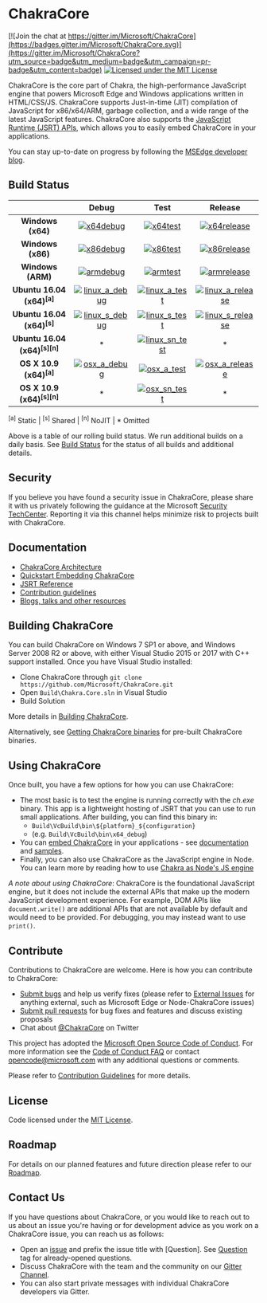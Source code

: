 # ChakraCore

[![Join the chat at https://gitter.im/Microsoft/ChakraCore](https://badges.gitter.im/Microsoft/ChakraCore.svg)](https://gitter.im/Microsoft/ChakraCore?utm_source=badge&utm_medium=badge&utm_campaign=pr-badge&utm_content=badge)
[![Licensed under the MIT License](https://img.shields.io/badge/License-MIT-blue.svg)](https://github.com/Microsoft/ChakraCore/blob/master/LICENSE.txt)

ChakraCore is the core part of Chakra, the high-performance JavaScript engine that powers Microsoft Edge and Windows applications written in HTML/CSS/JS.  ChakraCore supports Just-in-time (JIT) compilation of JavaScript for x86/x64/ARM, garbage collection, and a wide range of the latest JavaScript features.  ChakraCore also supports the [JavaScript Runtime (JSRT) APIs](https://github.com/Microsoft/ChakraCore/wiki/JavaScript-Runtime-%28JSRT%29-Overview), which allows you to easily embed ChakraCore in your applications.

You can stay up-to-date on progress by following the [MSEdge developer blog](https://blogs.windows.com/msedgedev/).

## Build Status

|                               | __Debug__ | __Test__ | __Release__ |
|:-----------------------------:|:---------:|:--------:|:-----------:|
| __Windows (x64)__             | [![x64debug][x64dbgicon]][x64dbglink] | [![x64test][x64testicon]][x64testlink] | [![x64release][x64relicon]][x64rellink] |
| __Windows (x86)__             | [![x86debug][x86dbgicon]][x86dbglink] | [![x86test][x86testicon]][x86testlink] | [![x86release][x86relicon]][x86rellink] |
| __Windows (ARM)__             | [![armdebug][armdbgicon]][armdbglink] | [![armtest][armtesticon]][armtestlink] | [![armrelease][armrelicon]][armrellink] |
| __Ubuntu 16.04 (x64)<sup>[a]</sup>__     | [![linux_a_debug][linux_a_dbgicon]][linux_a_dbglink] | [![linux_a_test][linux_a_testicon]][linux_a_testlink] | [![linux_a_release][linux_a_relicon]][linux_a_rellink] |
| __Ubuntu 16.04 (x64)<sup>[s]</sup>__     | [![linux_s_debug][linux_s_dbgicon]][linux_s_dbglink] | [![linux_s_test][linux_s_testicon]][linux_s_testlink] | [![linux_s_release][linux_s_relicon]][linux_s_rellink] |
| __Ubuntu 16.04 (x64)<sup>[s][n]</sup>__  | * | [![linux_sn_test][linux_sn_testicon]][linux_sn_testlink] | * |
| __OS X 10.9 (x64)<sup>[a]</sup>__        | [![osx_a_debug][osx_a_dbgicon]][osx_a_dbglink] | [![osx_a_test][osx_a_testicon]][osx_a_testlink] | [![osx_a_release][osx_a_relicon]][osx_a_rellink] |
| __OS X 10.9 (x64)<sup>[s][n]</sup>__     | * | [![osx_sn_test][osx_sn_testicon]][osx_sn_testlink] | * |

<sup>[a]</sup> Static | <sup>[s]</sup> Shared | <sup>[n]</sup> NoJIT | * Omitted

[x64dbgicon]: https://ci2.dot.net/job/Microsoft_ChakraCore/job/master/job/x64_debug/badge/icon
[x64dbglink]: https://ci2.dot.net/job/Microsoft_ChakraCore/job/master/job/x64_debug/
[x64testicon]: https://ci2.dot.net/job/Microsoft_ChakraCore/job/master/job/x64_test/badge/icon
[x64testlink]: https://ci2.dot.net/job/Microsoft_ChakraCore/job/master/job/x64_test/
[x64relicon]: https://ci2.dot.net/job/Microsoft_ChakraCore/job/master/job/x64_release/badge/icon
[x64rellink]: https://ci2.dot.net/job/Microsoft_ChakraCore/job/master/job/x64_release/

[x86dbgicon]: https://ci2.dot.net/job/Microsoft_ChakraCore/job/master/job/x86_debug/badge/icon
[x86dbglink]: https://ci2.dot.net/job/Microsoft_ChakraCore/job/master/job/x86_debug/
[x86testicon]: https://ci2.dot.net/job/Microsoft_ChakraCore/job/master/job/x86_test/badge/icon
[x86testlink]: https://ci2.dot.net/job/Microsoft_ChakraCore/job/master/job/x86_test/
[x86relicon]: https://ci2.dot.net/job/Microsoft_ChakraCore/job/master/job/x86_release/badge/icon
[x86rellink]: https://ci2.dot.net/job/Microsoft_ChakraCore/job/master/job/x86_release/

[armdbgicon]: https://ci2.dot.net/job/Microsoft_ChakraCore/job/master/job/arm_debug/badge/icon
[armdbglink]: https://ci2.dot.net/job/Microsoft_ChakraCore/job/master/job/arm_debug/
[armtesticon]: https://ci2.dot.net/job/Microsoft_ChakraCore/job/master/job/arm_test/badge/icon
[armtestlink]: https://ci2.dot.net/job/Microsoft_ChakraCore/job/master/job/arm_test/
[armrelicon]: https://ci2.dot.net/job/Microsoft_ChakraCore/job/master/job/arm_release/badge/icon
[armrellink]: https://ci2.dot.net/job/Microsoft_ChakraCore/job/master/job/arm_release/

[linux_a_dbgicon]: https://ci2.dot.net/job/Microsoft_ChakraCore/job/master/job/static_ubuntu_linux_debug/badge/icon
[linux_a_dbglink]: https://ci2.dot.net/job/Microsoft_ChakraCore/job/master/job/static_ubuntu_linux_debug/
[linux_a_testicon]: https://ci2.dot.net/job/Microsoft_ChakraCore/job/master/job/static_ubuntu_linux_test/badge/icon
[linux_a_testlink]: https://ci2.dot.net/job/Microsoft_ChakraCore/job/master/job/static_ubuntu_linux_test/
[linux_a_relicon]: https://ci2.dot.net/job/Microsoft_ChakraCore/job/master/job/static_ubuntu_linux_release/badge/icon
[linux_a_rellink]: https://ci2.dot.net/job/Microsoft_ChakraCore/job/master/job/static_ubuntu_linux_release/

[linux_s_dbgicon]: https://ci2.dot.net/job/Microsoft_ChakraCore/job/master/job/shared_ubuntu_linux_debug/badge/icon
[linux_s_dbglink]: https://ci2.dot.net/job/Microsoft_ChakraCore/job/master/job/shared_ubuntu_linux_debug/
[linux_s_testicon]: https://ci2.dot.net/job/Microsoft_ChakraCore/job/master/job/shared_ubuntu_linux_test/badge/icon
[linux_s_testlink]: https://ci2.dot.net/job/Microsoft_ChakraCore/job/master/job/shared_ubuntu_linux_test/
[linux_s_relicon]: https://ci2.dot.net/job/Microsoft_ChakraCore/job/master/job/shared_ubuntu_linux_release/badge/icon
[linux_s_rellink]: https://ci2.dot.net/job/Microsoft_ChakraCore/job/master/job/shared_ubuntu_linux_release/

[linux_sn_dbgicon]: https://ci2.dot.net/job/Microsoft_ChakraCore/job/master/job/_no_jit_shared_ubuntu_linux_debug/badge/icon
[linux_sn_dbglink]: https://ci2.dot.net/job/Microsoft_ChakraCore/job/master/job/_no_jit_shared_ubuntu_linux_debug/
[linux_sn_testicon]: https://ci2.dot.net/job/Microsoft_ChakraCore/job/master/job/_no_jit_shared_ubuntu_linux_test/badge/icon
[linux_sn_testlink]: https://ci2.dot.net/job/Microsoft_ChakraCore/job/master/job/_no_jit_shared_ubuntu_linux_test/
[linux_sn_relicon]: https://ci2.dot.net/job/Microsoft_ChakraCore/job/master/job/_no_jit_shared_ubuntu_linux_release/badge/icon
[linux_sn_rellink]: https://ci2.dot.net/job/Microsoft_ChakraCore/job/master/job/_no_jit_shared_ubuntu_linux_release/

[osx_a_dbgicon]: https://ci2.dot.net/job/Microsoft_ChakraCore/job/master/job/static_osx_osx_debug/badge/icon
[osx_a_dbglink]: https://ci2.dot.net/job/Microsoft_ChakraCore/job/master/job/static_osx_osx_debug/
[osx_a_testicon]: https://ci2.dot.net/job/Microsoft_ChakraCore/job/master/job/static_osx_osx_test/badge/icon
[osx_a_testlink]: https://ci2.dot.net/job/Microsoft_ChakraCore/job/master/job/static_osx_osx_test/
[osx_a_relicon]: https://ci2.dot.net/job/Microsoft_ChakraCore/job/master/job/static_osx_osx_release/badge/icon
[osx_a_rellink]: https://ci2.dot.net/job/Microsoft_ChakraCore/job/master/job/static_osx_osx_release/

[osx_sn_dbgicon]: https://ci2.dot.net/job/Microsoft_ChakraCore/job/master/job/_no_jit_shared_osx_osx_debug/badge/icon
[osx_sn_dbglink]: https://ci2.dot.net/job/Microsoft_ChakraCore/job/master/job/_no_jit_shared_osx_osx_debug/
[osx_sn_testicon]: https://ci2.dot.net/job/Microsoft_ChakraCore/job/master/job/_no_jit_shared_osx_osx_test/badge/icon
[osx_sn_testlink]: https://ci2.dot.net/job/Microsoft_ChakraCore/job/master/job/_no_jit_shared_osx_osx_test/
[osx_sn_relicon]: https://ci2.dot.net/job/Microsoft_ChakraCore/job/master/job/_no_jit_shared_osx_osx_release/badge/icon
[osx_sn_rellink]: https://ci2.dot.net/job/Microsoft_ChakraCore/job/master/job/_no_jit_shared_osx_osx_release/

Above is a table of our rolling build status. We run additional builds on a daily basis. See [Build Status](https://github.com/Microsoft/ChakraCore/wiki/Build-Status) for the status of all builds and additional details.

## Security

If you believe you have found a security issue in ChakraCore, please share it with us privately following the guidance at the Microsoft [Security TechCenter](https://technet.microsoft.com/en-us/security/ff852094). Reporting it via this channel helps minimize risk to projects built with ChakraCore.

## Documentation

* [ChakraCore Architecture](https://github.com/Microsoft/ChakraCore/wiki/Architecture-Overview)
* [Quickstart Embedding ChakraCore](https://github.com/Microsoft/ChakraCore/wiki/Embedding-ChakraCore)
* [JSRT Reference](https://github.com/Microsoft/ChakraCore/wiki/JavaScript-Runtime-%28JSRT%29-Reference)
* [Contribution guidelines](CONTRIBUTING.md)
* [Blogs, talks and other resources](https://github.com/Microsoft/ChakraCore/wiki/Resources)

## Building ChakraCore

You can build ChakraCore on Windows 7 SP1 or above, and Windows Server 2008 R2 or above, with either Visual Studio 2015 or 2017 with C++ support installed.  Once you have Visual Studio installed:

* Clone ChakraCore through ```git clone https://github.com/Microsoft/ChakraCore.git```
* Open `Build\Chakra.Core.sln` in Visual Studio
* Build Solution

More details in [Building ChakraCore](https://github.com/Microsoft/ChakraCore/wiki/Building-ChakraCore).

Alternatively, see [Getting ChakraCore binaries](https://github.com/Microsoft/ChakraCore/wiki/Getting-ChakraCore-binaries) for pre-built ChakraCore binaries.

## Using ChakraCore

Once built, you have a few options for how you can use ChakraCore:

* The most basic is to test the engine is running correctly with the *ch.exe* binary.  This app is a lightweight hosting of JSRT that you can use to run small applications.  After building, you can find this binary in:
  * `Build\VcBuild\bin\${platform}_${configuration}`
  * (e.g. `Build\VcBuild\bin\x64_debug`)
* You can [embed ChakraCore](https://github.com/Microsoft/ChakraCore/wiki/Embedding-ChakraCore) in your applications - see [documentation](https://github.com/Microsoft/ChakraCore/wiki/Embedding-ChakraCore) and [samples](https://aka.ms/chakracoresamples).
* Finally, you can also use ChakraCore as the JavaScript engine in Node.  You can learn more by reading how to use [Chakra as Node's JS engine](https://github.com/Microsoft/node)

_A note about using ChakraCore_: ChakraCore is the foundational JavaScript engine, but it does not include the external APIs that make up the modern JavaScript development experience.  For example, DOM APIs like ```document.write()``` are additional APIs that are not available by default and would need to be provided.  For debugging, you may instead want to use ```print()```.

## Contribute

Contributions to ChakraCore are welcome.  Here is how you can contribute to ChakraCore:

* [Submit bugs](https://github.com/Microsoft/ChakraCore/issues) and help us verify fixes (please refer to [External Issues](https://github.com/Microsoft/ChakraCore/wiki/External-Issues) for anything external, such as Microsoft Edge or Node-ChakraCore issues)
* [Submit pull requests](https://github.com/Microsoft/ChakraCore/pulls) for bug fixes and features and discuss existing proposals
* Chat about [@ChakraCore](https://twitter.com/ChakraCore) on Twitter

This project has adopted the [Microsoft Open Source Code of Conduct](https://opensource.microsoft.com/codeofconduct/). For more information see the [Code of Conduct FAQ](https://opensource.microsoft.com/codeofconduct/faq/) or contact [opencode@microsoft.com](mailto:opencode@microsoft.com) with any additional questions or comments.

Please refer to [Contribution Guidelines](CONTRIBUTING.md) for more details.

## License

Code licensed under the [MIT License](https://github.com/Microsoft/ChakraCore/blob/master/LICENSE.txt).

## Roadmap

For details on our planned features and future direction please refer to our [Roadmap](https://github.com/Microsoft/ChakraCore/wiki/Roadmap).

## Contact Us

If you have questions about ChakraCore, or you would like to reach out to us about an issue you're having or for development advice as you work on a ChakraCore issue, you can reach us as follows:

* Open an [issue](https://github.com/Microsoft/ChakraCore/issues/new) and prefix the issue title with [Question]. See [Question](https://github.com/Microsoft/ChakraCore/issues?q=label%3AQuestion) tag for already-opened questions.
* Discuss ChakraCore with the team and the community on our [Gitter Channel](https://gitter.im/Microsoft/ChakraCore).
* You can also start private messages with individual ChakraCore developers via Gitter.
